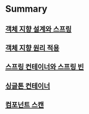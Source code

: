 # Summary

## [객체 지향 설계와 스프링](./summary/C1_객체%20지향%20설계와%20스프링.md)  
  
## [객체 지향 원리 적용](./summary/C2_3_객체%20지향%20원리%20적용.md)  

## [스프링 컨테이너와 스프링 빈](./summary/C4_스프링%20컨테이너와%20스프링%20빈.md)

## [싱글톤 컨테이너](./summary/C5_싱글톤%20컨테이너.md)

## [컴포넌트 스캔](./summary/C6_컴포넌트%20스캔.md)